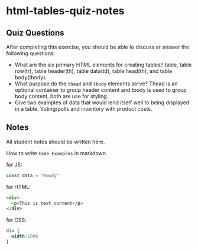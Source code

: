 # html-tables-quiz-notes

## Quiz Questions

After completing this exercise, you should be able to discuss or answer the following questions:

- What are the six primary HTML elements for creating tables?
table, table row(tr), table header(th), table data(td), table head(th), and table body(tbody).
- What purpose do the `thead` and `tbody` elements serve?
Thead is an optional container to group header content and tbody is used to group body content, both are use for styling.
- Give two examples of data that would lend itself well to being displayed in a table.
Voting/polls and inventory with product costs.
## Notes

All student notes should be written here.


How to write `Code Examples` in markdown

for JS:
```javascript
const data = "Howdy"
```

for HTML:
```html
<div>
  <p>This is text content</p>
</div>
```

for CSS:
```css
div {
  width:100%
}
```

